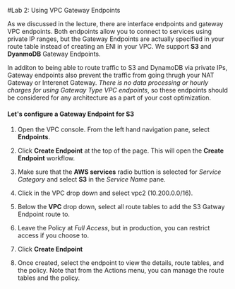 #Lab 2:  Using VPC Gateway Endpoints

As we discussed in the lecture, there are interface endpoints and gateway VPC endpoints.  Both endpoints allow you to connect to services using private IP ranges, but the Gateway Endpoints are actually specified in your route table instead of creating an ENI in your VPC.  We support **S3** and **DyanmoDB** Gateway Endpoints.

In additon to being able to route traffic to S3 and DynamoDB via private IPs, Gateway endpoints also prevent the traffic from going thrugh your NAT Gateway or Interenet Gateway.  *There is no data processing or hourly charges for using Gateway Type VPC endpoints*, so these endpoints should be considered for any architecture as a part of your cost optimization.

#### Let's configure a Gateway Endpoint for S3 


1.  Open the VPC console.  From the left hand navigation pane, select **Endpoints**.  

2.  Click **Create Endpoint** at the top of the page.  This will open the **Create Endpoint** workflow.

3.  Make sure that the **AWS services** radio buttion is selected for *Service Category* and select **S3** in the *Service Name* pane.

4. Click in the VPC drop down and select vpc2 (10.200.0.0/16).

5.  Below the **VPC** drop down, select all route tables to add the S3 Gatway Endpoint route to.

6.  Leave the Policy at *Full Access*, but in production, you can restrict access if you choose to.

7.  Click **Create Endpoint**

8.  Once created, select the endpoint to view the details, route tables, and the policy.  Note that from the Actions menu, you can manage the route tables and the policy.